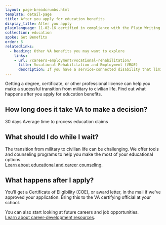 ```yaml
---
layout: page-breadcrumbs.html
template: detail-page
title: After you apply for education benefits
display_title: After you apply
plainlanguage: 11-02-16 certified in compliance with the Plain Writing Act
collection: education
spoke: Get Benefits
order: 5
relatedlinks:
  - heading: Other VA benefits you may want to explore
    links:
    - url: /careers-employment/vocational-rehabilitation/
      title: Vocational Rehabilitation and Employment (VR&E)
      description: If you have a service-connected disability that limits your ability to work or prevents you from working, find out if you can get VR&E benefits and services—like help exploring employment options and getting more training if required.
---
```


<div class="va-introtext">

Getting a degree, certificate, or other professional license can help you make a sucessful transition from military to civilian life. Find out what happens after you apply for education benefits.

</div>

## How long does it take VA to make a decision?

<div class="card information" markdown="0">
<span class="number">30 days</span>
<span class="description">Average time to process education claims</span>
</div>

## What should I do while I wait?

The transition from military to civilian life can be challenging. We offer tools and counseling programs to help you make the most of your educational options. <br>
[Learn about educational and career counseling](/careers-employment/education-and-career-counseling/).

## What happens after I apply?

You’ll get a Certificate of Eligibility (COE), or award letter, in the mail if we've approved your application. Bring this to the VA certifying official at your school.

You can also start looking at future careers and job opportunities. <br>
[Learn about career-development resources](/careers-employment/).

<div markdown="0"><br></div>
